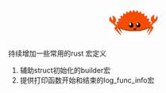 <p align="center">
<img src="https://github.com/FaceWaller/blogImages/blob/master/readme/rust.png?raw=true" alt="Kingfisher" title="Kingfisher" width="100"/>
</p>

持续增加一些常用的rust 宏定义

1. 辅助struct初始化的builder宏
2. 提供打印函数开始和结束的log_func_info宏
